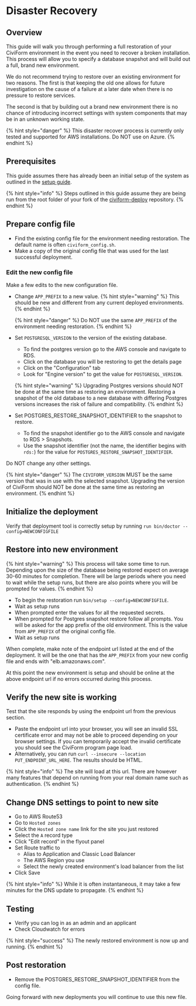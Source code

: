 # Disaster Recovery

## Overview

This guide will walk you through performing a full restoration of your CiviForm environment in the event you need to recover a broken installation. This process will allow you to specify a database snapshot and will build out a full, brand new environment. 

We do not recommend trying to restore over an existing environment for two reasons. The first is that keeping the old one allows for future investigation on the cause of a failure at a later date when there is no pressure to restore services. 

The second is that by building out a brand new environment there is no chance of introducing incorrect settings with system components that may be in an unknown working state.

{% hint style="danger" %}
This disaster recover process is currently only tested and supported for AWS installations. Do NOT use on Azure.
{% endhint %}

## Prerequisites

This guide assumes there has already been an initial setup of the system as outlined in the [setup guide](https://docs.civiform.us/it-manual/sre-playbook/initial-deployment/terraform-deploy-system).

{% hint style="info" %}
Steps outlined in this guide assume they are being run from the root folder of your fork of the [civiform-deploy](https://github.com/civiform/civiform-deploy) repository.
{% endhint %}

## Prepare config file

- Find the existing config file for the environment needing restoration. The default name is often `civiform_config.sh`.
- Make a copy of the original config file that was used for the last successful deployment.

### Edit the new config file

Make a few edits to the new configuration file. 

- Change `APP_PREFIX` to a new value.
  {% hint style="warning" %}
  This should be new and different from any current deployed environments.
  {% endhint %}

  {% hint style="danger" %}
  Do NOT use the same `APP_PREFIX` of the environment needing restoration.
  {% endhint %}

- Set `POSTGRESQL_VERSION` to the version of the existing database.
  
  - To find the postgres version go to the AWS console and navigate to RDS.
  - Click on the database you will be restoring to get the details page
  - Click on the "Configuration" tab
  - Look for "Engine version" to get the value for `POSTGRESQL_VERSION`.

  {% hint style="warning" %}
  Upgrading Postgres versions should NOT be done at the same time as restoring an environment. Restoring a snapshot of the old database to a new database with differing Postgres versions increases the risk of failure and compatibility.
  {% endhint %}

- Set POSTGRES_RESTORE_SNAPSHOT_IDENTIFIER to the snapshot to restore. 
  
  - To find the snapshot identifier go to the AWS console and navigate to RDS > Snapshots.
  - Use the snapshot identifier (not the name, the identifier begins with `rds:`) for the value for `POSTGRES_RESTORE_SNAPSHOT_IDENTIFIER`.

Do NOT change any other settings.

{% hint style="danger" %}
The `CIVIFORM_VERSION` MUST be the same version that was in use with the selected snapshot. Upgrading the version of CiviForm should NOT be done at the same time as restoring an environment.
{% endhint %}

## Initialize the deployment

Verify that deployment tool is correctly setup by running `run bin/doctor --config=NEWCONFIGFILE`

## Restore into new environment

{% hint style="warning" %}
This process will take some time to run. Depending upon the size of the database being restored expect on average 30-60 minutes for completion. There will be large periods where you need to wait while the setup runs, but there are also points where you will be prompted for values.
{% endhint %}

- To begin the restoration run `bin/setup --config=NEWCONFIGFILE`.
- Wait as setup runs
- When prompted enter the values for all the requested secrets.
- When prompted for Postgres snapshot restore follow all prompts. You will be asked for the app prefix of the old environment. This is the value from `APP_PREFIX` of the original config file.
- Wait as setup runs

When complete, make note of the endpoint url listed at the end of the deployment. It will be the one that has the `APP_PREFIX` from your new config file and ends with "elb.amazonaws.com".

At this point the new environment is setup and should be online at the above endpoint url if no errors occurred during this process.

## Verify the new site is working

Test that the site responds by using the endpoint url from the previous section.

- Paste the endpoint url into your browser, you will see an invalid SSL certificate error and may not be able to proceed depending on your browser settings. If you can temporarily accept the invalid certificate you should see the CiviForm program page load.
- Alternatively, you can run `curl --insecure --location PUT_ENDPOINT_URL_HERE`. The results should be HTML.

{% hint style="info" %}
The site will load at this url. There are however many features that depend on running from your real domain name such as authentication.
{% endhint %}

## Change DNS settings to point to new site

- Go to AWS Route53
- Go to `Hosted zones`
- Click the `Hosted zone name` link for the site you just restored
- Select the `A` record type
- Click "Edit record" in the flyout panel
- Set Route traffic to
    - Alias to Application and Classic Load Balancer
    - The AWS Region you use
    - Select the newly created environment's load balancer from the list
- Click Save

{% hint style="info" %}
While it is often instantaneous, it may take a few minutes for the DNS update to propagate.
{% endhint %}

## Testing

- Verify you can log in as an admin and an applicant
- Check Cloudwatch for errors

{% hint style="success" %}
The newly restored environment is now up and running.
{% endhint %}

## Post restoration

- Remove the POSTGRES_RESTORE_SNAPSHOT_IDENTIFIER from the config file.

Going forward with new deployments you will continue to use this new file.


